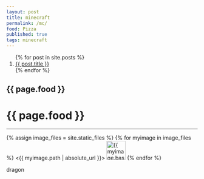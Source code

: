 ```yaml
---
layout: post
title: minecraft
permalink: /mc/
food: Pizza
published: true
tags: minecraft
---
```


<ol>
  {% for post in site.posts %}
    <li>
      <a href="{{ post.url | relative_url }}">{{ post.title }}</a>
    </li>
  {% endfor %}
</ol>

## {{ page.food }}

<h1>{{ page.food }}</h1>

---
{% assign image_files = site.static_files %}
{% for myimage in image_files %}
  <{{ myimage.path | absolute_url }}>
  <img src="{{ myimage.path | absolute_url }}" alt="{{ myimage.basename }}" width="50">
{% endfor %}

dragon